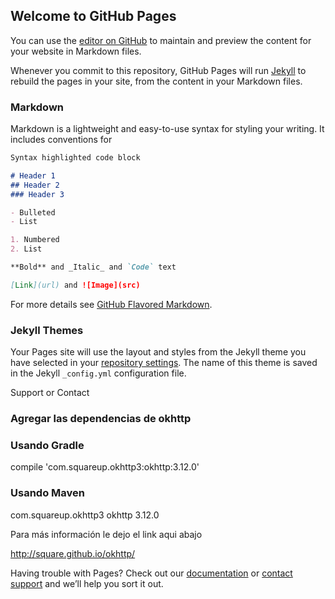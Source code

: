 ## Welcome to GitHub Pages

You can use the [editor on GitHub](https://github.com/alexsxander/subir_multiples_imagenes_android_usando_okhttp/edit/master/README.md) to maintain and preview the content for your website in Markdown files.

Whenever you commit to this repository, GitHub Pages will run [Jekyll](https://jekyllrb.com/) to rebuild the pages in your site, from the content in your Markdown files.

### Markdown

Markdown is a lightweight and easy-to-use syntax for styling your writing. It includes conventions for

```markdown
Syntax highlighted code block

# Header 1
## Header 2
### Header 3

- Bulleted
- List

1. Numbered
2. List

**Bold** and _Italic_ and `Code` text

[Link](url) and ![Image](src)
```

For more details see [GitHub Flavored Markdown](https://guides.github.com/features/mastering-markdown/).

### Jekyll Themes

Your Pages site will use the layout and styles from the Jekyll theme you have selected in your [repository settings](https://github.com/alexsxander/subir_multiples_imagenes_android_usando_okhttp/settings). The name of this theme is saved in the Jekyll `_config.yml` configuration file.

 Support or Contact

### Agregar las dependencias de okhttp

###  Usando Gradle
compile 'com.squareup.okhttp3:okhttp:3.12.0'

### Usando Maven

<dependency>
  <groupId>com.squareup.okhttp3</groupId>
  <artifactId>okhttp</artifactId>
  <version>3.12.0</version>
</dependency>


Para más información le dejo el link aqui abajo

http://square.github.io/okhttp/


Having trouble with Pages? Check out our [documentation](https://help.github.com/categories/github-pages-basics/) or [contact support](https://github.com/contact) and we’ll help you sort it out.
